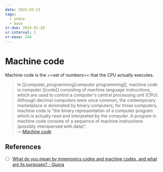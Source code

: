 ```yaml
---
date: 2023-03-21
tags:
  - inbox
  - base
sr-due: 2024-01-28
sr-interval: 2
sr-ease: 244
---
```


# Machine code

Machine code is the ==set of numbers== that the CPU actually executes.

> In [[computer_programming|computer programming]], machine code is computer
> [[code]] consisting of machine language instructions, which are used to
> control a computer's central processing unit (CPU). Although decimal computers
> were once common, the contemporary marketplace is dominated by binary
> computers; for those computers, machine code is "the binary representation of
> a computer program which is actually read and interpreted by the computer. A
> program in machine code consists of a sequence of machine instructions
> (possibly interspersed with data)".\
> — <cite>[Machine code](https://en.wikipedia.org/wiki/Machine_code)</cite>

## References

- [ ] [What do you mean by mnemonics codes and machine codes, and what are its purposes? - Quora](https://www.quora.com/What-do-you-mean-by-mnemonics-codes-and-machine-codes-and-what-are-its-purposes)
